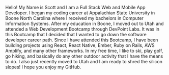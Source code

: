 Hello! My Name is Scott and I am a Full Stack Web and Mobile App Developer. I began my coding career at Appalachian State University in Boone North Carolina where I received my bachelors in Computer Information Systems. After my education in Boone, I moved out to Utah and attended a Web Development Bootcamp through DevPoint Labs. It was in this Bootcamp that I decided that I wanted to go down the software developer career path. Since I have attended this Bootcamp, I have been building projects using React, React Native, Ember, Ruby on Rails, AWS Amplify, and many other frameworks. In my free time, I like to ski, play golf, go hiking, and basically do any other outdoor activity that I have the means to do. I also just recently moved to Utah and I am ready to shred the silicon slopes! I hope you enjoy my GitHub.


